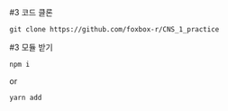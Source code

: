 #3 코드 클론
```
git clone https://github.com/foxbox-r/CNS_1_practice
```

#3 모듈 받기
```
npm i
```
or
```
yarn add
```
